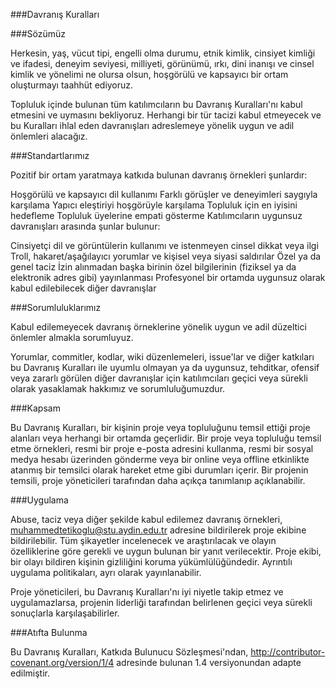 ###Davranış Kuralları

###Sözümüz

Herkesin, yaş, vücut tipi, engelli olma durumu, etnik kimlik, cinsiyet kimliği ve ifadesi, deneyim seviyesi, milliyeti, görünümü, ırkı, dini inanışı ve cinsel kimlik ve yönelimi ne olursa olsun, hoşgörülü ve kapsayıcı bir ortam oluşturmayı taahhüt ediyoruz.

Topluluk içinde bulunan tüm katılımcıların bu Davranış Kuralları'nı kabul etmesini ve uymasını bekliyoruz. Herhangi bir tür tacizi kabul etmeyecek ve bu Kuralları ihlal eden davranışları adreslemeye yönelik uygun ve adil önlemleri alacağız.

###Standartlarımız

Pozitif bir ortam yaratmaya katkıda bulunan davranış örnekleri şunlardır:

Hoşgörülü ve kapsayıcı dil kullanımı
Farklı görüşler ve deneyimleri saygıyla karşılama
Yapıcı eleştiriyi hoşgörüyle karşılama
Topluluk için en iyisini hedefleme
Topluluk üyelerine empati gösterme
Katılımcıların uygunsuz davranışları arasında şunlar bulunur:

Cinsiyetçi dil ve görüntülerin kullanımı ve istenmeyen cinsel dikkat veya ilgi
Troll, hakaret/aşağılayıcı yorumlar ve kişisel veya siyasi saldırılar
Özel ya da genel taciz
İzin alınmadan başka birinin özel bilgilerinin (fiziksel ya da elektronik adres gibi) yayınlanması
Profesyonel bir ortamda uygunsuz olarak kabul edilebilecek diğer davranışlar

###Sorumluluklarımız

Kabul edilemeyecek davranış örneklerine yönelik uygun ve adil düzeltici önlemler almakla sorumluyuz.

Yorumlar, commitler, kodlar, wiki düzenlemeleri, issue'lar ve diğer katkıları bu Davranış Kuralları ile uyumlu olmayan ya da uygunsuz, tehditkar, ofensif veya zararlı görülen diğer davranışlar için katılımcıları geçici veya sürekli olarak yasaklamak hakkımız ve sorumluluğumuzdur.

###Kapsam

Bu Davranış Kuralları, bir kişinin proje veya topluluğunu temsil ettiği proje alanları veya herhangi bir ortamda geçerlidir. Bir proje veya topluluğu temsil etme örnekleri, resmi bir proje e-posta adresini kullanma, resmi bir sosyal medya hesabı üzerinden gönderme veya bir online veya offline etkinlikte atanmış bir temsilci olarak hareket etme gibi durumları içerir. Bir projenin temsili, proje yöneticileri tarafından daha açıkça tanımlanıp açıklanabilir.

###Uygulama

Abuse, taciz veya diğer şekilde kabul edilemez davranış örnekleri, muhammedtetikoglu@stu.aydin.edu.tr adresine bildirilerek proje ekibine bildirilebilir. Tüm şikayetler incelenecek ve araştırılacak ve olayın özelliklerine göre gerekli ve uygun bulunan bir yanıt verilecektir. Proje ekibi, bir olayı bildiren kişinin gizliliğini koruma yükümlülüğündedir. Ayrıntılı uygulama politikaları, ayrı olarak yayınlanabilir.

Proje yöneticileri, bu Davranış Kuralları'nı iyi niyetle takip etmez ve uygulamazlarsa, projenin liderliği tarafından belirlenen geçici veya sürekli sonuçlarla karşılaşabilirler.

###Atıfta Bulunma

Bu Davranış Kuralları, Katkıda Bulunucu Sözleşmesi'ndan, http://contributor-covenant.org/version/1/4 adresinde bulunan 1.4 versiyonundan adapte edilmiştir.
